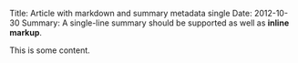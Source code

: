 Title: Article with markdown and summary metadata single
Date: 2012-10-30
Summary: A single-line summary should be supported as well as **inline markup**.

This is some content.
